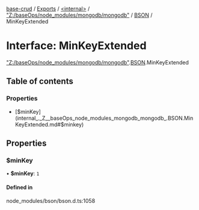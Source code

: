 [base-crud](../README.md) / [Exports](../modules.md) / [\<internal\>](../modules/internal_.md) / ["Z:/baseOps/node\_modules/mongodb/mongodb"](../modules/internal_._Z__baseOps_node_modules_mongodb_mongodb_.md) / [BSON](../modules/internal_._Z__baseOps_node_modules_mongodb_mongodb_.BSON.md) / MinKeyExtended

# Interface: MinKeyExtended

["Z:/baseOps/node\_modules/mongodb/mongodb"](../modules/internal_._Z__baseOps_node_modules_mongodb_mongodb_.md).[BSON](../modules/internal_._Z__baseOps_node_modules_mongodb_mongodb_.BSON.md).MinKeyExtended

## Table of contents

### Properties

- [$minKey](internal_._Z__baseOps_node_modules_mongodb_mongodb_.BSON.MinKeyExtended.md#$minkey)

## Properties

### $minKey

• **$minKey**: ``1``

#### Defined in

node_modules/bson/bson.d.ts:1058
